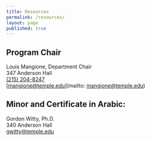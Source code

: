 ```yaml
---
title: Resources
permalink: /resources/
layout: page
published: true
---
```


## Program Chair

Louis Mangione, Department Chair<br />
347 Anderson Hall<br />
[(215) 204-8247](tel:2152048247)<br />
[mangione@temple.edu](mailto: mangione@temple.edu)<br />

## Minor and Certificate in Arabic: 

Gordon Witty, Ph.D.<br />
340 Anderson Hall <br />
[gwitty@temple.edu](mailto:gwitty@temple.edu)<br />
